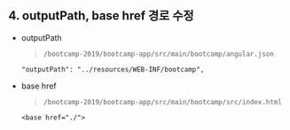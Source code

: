 ## 4. outputPath, base href 경로 수정
- outputPath

	>`/bootcamp-2019/bootcamp-app/src/main/bootcamp/angular.json`
	```
	"outputPath": "../resources/WEB-INF/bootcamp",
	```

- base href	
	>`/bootcamp-2019/bootcamp-app/src/main/bootcamp/src/index.html`
	```
	<base href="./">
	```

